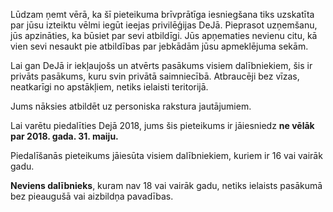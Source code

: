 Lūdzam ņemt vērā, ka šī pieteikuma brīvprātīga iesniegšana tiks uzskatīta par jūsu izteiktu vēlmi iegūt ieejas privilēģijas DeJā. Pieprasot uzņemšanu, jūs apzināties, ka būsiet par sevi atbildīgi. Jūs apņematies nevienu citu, kā vien sevi nesaukt pie atbildības par jebkādām jūsu apmeklējuma sekām.

Lai gan DeJā ir iekļaujošs un atvērts pasākums visiem dalībniekiem, šis ir privāts pasākums, kuru svin privātā saimniecībā. Atbraucēji bez vīzas, neatkarīgi no apstākļiem, netiks ielaisti teritorijā.

Jums nāksies atbildēt uz personiska rakstura jautājumiem. 



Lai varētu piedalīties Dejā 2018, jums šis pieteikums ir jāiesniedz **ne vēlāk** **par 2018. gada. 31. maiju.**

Piedalīšanās pieteikums jāiesūta visiem dalībniekiem, kuriem ir 16 vai vairāk gadu.

**Neviens dalībnieks**, kuram nav 18 vai vairāk gadu, netiks ielaists pasākumā bez pieaugušā vai aizbildņa pavadības.
